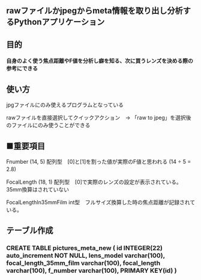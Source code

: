 <h2>rawファイルかjpegからmeta情報を取り出し分析するPythonアプリケーション</h2>

<h2>目的</h2>
<h4>自身のよく使う焦点距離やF値を分析し癖を知る、次に買うレンズを決める際の参考にできる<h4>

 <h2>使い方</h2>
  <p>jpgファイルにのみ使えるプログラムとなっている</p>
    <p>rawファイルを直接選択してクイックアクション　→ 「raw to jpeg」を選択後のファイルにのみ使うことができる</p>

 
 <h2> ■重要項目 </h2>
 
<p> Fnumber (14, 5) 配列型　[0]と[1]を割った値が実際のF値と思われる (14 ÷ 5 = 2.8)　</p>
<p>  FocalLength (18, 1)   配列型　[0]で実際のレンズの設定が表示されている。 35mm換算はされていない <p/>
<p>  FocalLengthIn35mmFilm int型　フルサイズ換算した時の焦点距離が記録されている。 </p>
 
<h2>テーブル作成</h2>

 
<h3>CREATE TABLE pictures_meta_new ( id INTEGER(22) auto_increment NOT NULL, lens_model varchar(100), focal_length_35mm_film varchar(100), focal_length varchar(100), f_number varchar(100), PRIMARY KEY(id) )
 </h3>
 

